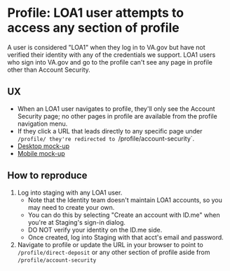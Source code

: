 # Profile: LOA1 user attempts to access any section of profile

A user is considered "LOA1" when they log in to VA.gov but have not verified their identity with any of the credentials we support. LOA1 users who sign into VA.gov and go to the profile can't see any page in profile other than Account Security. 

## UX
- When an LOA1 user navigates to profile, they'll only see the Account Security page; no other pages in profile are available from the profile navigation menu.
- If they click a URL that leads directly to any specific page under `/profile/ they're redirected to `/profile/account-security`.
- [Desktop mock-up](https://www.sketch.com/s/ebd4596f-0707-46cb-941e-247a808725cc/a/DPDQDwq)
- [Mobile mock-up](https://www.sketch.com/s/ebd4596f-0707-46cb-941e-247a808725cc/a/zx0boLr)

## How to reproduce
1. Log into staging with any LOA1 user. 
   - Note that the Identity team doesn't maintain LOA1 accounts, so you may need to create your own. 
   - You can do this by selecting "Create an account with ID.me" when you're at Staging's sign-in dialog. 
   - DO NOT verify your identity on the ID.me side.  
   - Once created, log into Staging with that acct's email and password.
2. Navigate to profile or update the URL in your browser to point to `/profile/direct-deposit` or any other section of profile aside from `/profile/account-security`
